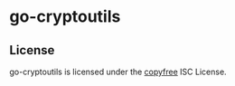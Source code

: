 go-cryptoutils
====
## License

go-cryptoutils is licensed under the [copyfree](http://copyfree.org) ISC License.